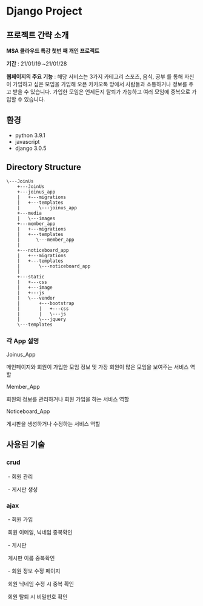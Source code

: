 # Django Project 



## 프로젝트 간략 소개

**MSA 클라우드 특강 첫번 째 개인 프로젝트**

**기간** : 21/01/19 ~21/01/28

**웹페이지의 주요 기능** : 해당 서비스는 3가지 카테고리 스포츠, 음식, 공부 를 통해 자신이 가입하고 싶은 모임을 가입해 오픈 카카오톡 방에서 사람들과 소통하거나 정보를 주고 받을 수 있습니다. 가입한 모임은 언제든지 탈퇴가 가능하고 여러 모임에 중복으로 가입할 수 있습니다.





## 환경

- python 3.9.1
- javascript
- django 3.0.5



## Directory Structure

```
\---JoinUs
    +---JoinUs
    +---joinus_app
    |   +---migrations
    |   +---templates
    |       \---joinus_app
    +---media
    |   \---images
    +---member_app
    |   +---migrations
    |   +---templates
    |      \---member_app
    |   
    +---noticeboard_app
    |   +---migrations
    |   +---templates
    |       \---noticeboard_app
    |   
    +---static
    |   +---css
    |   +---image
    |   +---js
    |   \---vendor
    |       +---bootstrap
    |       |   +---css
    |       |   \---js
    |       \---jquery
    \---templates
```

### 각 App 설명

Joinus_App

메인페이지와 회원이 가입한 모임 정보 및 가장 회원이 많은 모임을 보여주는 서비스 역할 

Member_App

회원의 정보를 관리하거나 회원 가입을 하는 서비스 역할

Noticeboard_App

게시판을 생성하거나 수정하는 서비스 역할



##  사용된 기술 



### crud

​	- 회원 관리 

​	- 게시판 생성 

### ajax

​	- 회원 가입 

​			회원 이메일, 닉네임 중복확인

​	- 게시판 

​			게시판 이름  중복확인

​	- 회원 정보 수정 페이지

​			회원 닉네임 수정 시 중복 확인

​			회원 탈퇴 시 비밀번호 확인


